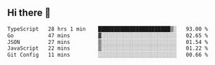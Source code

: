 ## Hi there 👋

 <!--START_SECTION:waka-->

```txt
TypeScript   28 hrs 1 min    ███████████████████████▒░   93.00 %
Go           47 mins         ▓░░░░░░░░░░░░░░░░░░░░░░░░   02.65 %
JSON         27 mins         ▒░░░░░░░░░░░░░░░░░░░░░░░░   01.54 %
JavaScript   22 mins         ▒░░░░░░░░░░░░░░░░░░░░░░░░   01.22 %
Git Config   11 mins         ░░░░░░░░░░░░░░░░░░░░░░░░░   00.66 %
```

<!--END_SECTION:waka-->

<!--
**Sasha125588/Sasha125588** is a ✨ _special_ ✨ repository because its `README.md` (this file) appears on your GitHub profile.

Here are some ideas to get you started:

- 🔭 I’m currently working on ...
- 🌱 I’m currently learning ...
- 👯 I’m looking to collaborate on ...
- 🤔 I’m looking for help with ...
- 💬 Ask me about ...
- 📫 How to reach me: ...
- 😄 Pronouns: ...
- ⚡ Fun fact: ...
-->
